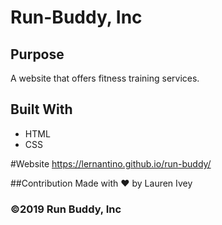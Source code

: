 # Run-Buddy, Inc

## Purpose
A website that offers fitness training services.

## Built With
* HTML
* CSS

#Website
https://lernantino.github.io/run-buddy/

##Contribution
Made with ❤️ by Lauren Ivey

### ©️2019 Run Buddy, Inc 
